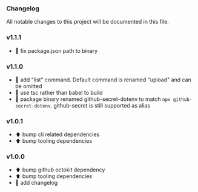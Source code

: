 ### Changelog

All notable changes to this project will be documented in this file.

### v1.1.1

- 🔨 fix package.json path to binary

### v1.1.0

- 🚀 add "list" command. Default command is renamed "upload" and can be omitted
- 🚀 use tsc rather than babel to build
- 🚀 package binary renamed github-secret-dotenv to match `npx github-secret-dotenv`. github-secret is still supported as alias

### v1.0.1

- ⬆️ bump cli related dependencies
- ⬆️ bump tooling dependencies

### v1.0.0

- ⬆️ bump github octokit dependency
- ⬆️ bump tooling dependencies
- 📓 add changelog
